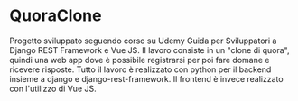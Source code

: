 # QuoraClone
Progetto sviluppato seguendo corso su Udemy Guida per Sviluppatori a Django REST Framework e Vue JS. Il lavoro consiste in un "clone di quora", quindi una web app dove è possibile registrarsi per poi fare domane e ricevere risposte. Tutto il lavoro è realizzato con python per il backend insieme a django e django-rest-framework. Il frontend è invece realizzato con l'utilizzo di Vue JS.
